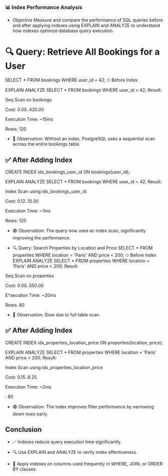 ### 📊 Index Performance Analysis

* Objective
Measure and compare the performance of SQL queries before and after applying indexes using EXPLAIN and ANALYZE to understand how indexes optimize database query execution.

# 🔍 Query: Retrieve All Bookings for a User

  SELECT * FROM bookings WHERE user_id = 42;
⏱ Before Index

  EXPLAIN ANALYZE SELECT * FROM bookings WHERE user_id = 42;
Result:

Seq Scan on bookings

Cost: 0.00..420.00

Execution Time: ~15ms

Rows: 120

* 🔴 Observation: Without an index, PostgreSQL uses a sequential scan across the entire bookings table.

## ✅ After Adding Index

  CREATE INDEX idx_bookings_user_id ON bookings(user_id);

  EXPLAIN ANALYZE SELECT * FROM bookings WHERE user_id = 42;
Result:

Index Scan using idx_bookings_user_id

Cost: 0.12..10.30

Execution Time: ~1ms

Rows: 120

* 🟢 Observation: The query now uses an index scan, significantly improving the performance.

* 🔍 Query: Search Properties by Location and Price
  SELECT * FROM properties WHERE location = 'Paris' AND price < 200;
⏱ Before Index
  EXPLAIN ANALYZE SELECT * FROM properties WHERE location = 'Paris' AND price < 200;
Result:

Seq Scan on properties

Cost: 0.00..550.00

E*xecution Time: ~20ms

Rows: 80

* 🔴 Observation: Slow due to full table scan.

## ✅ After Adding Index
  
  CREATE INDEX idx_properties_location_price ON properties(location, price);

  EXPLAIN ANALYZE SELECT * FROM properties WHERE location = 'Paris' AND price < 200;
Result:

Index Scan using idx_properties_location_price

Cost: 0.15..8.25

Execution Time: ~2ms

: 80

* 🟢 Observation: The index improves filter performance by narrowing down rows early.

##  Conclusion

* ✅ Indexes reduce query execution time significantly.

* 🔍 Use EXPLAIN and ANALYZE to verify index effectiveness.

* 🎯 Apply indexes on columns used frequently in WHERE, JOIN, or ORDER BY clauses.